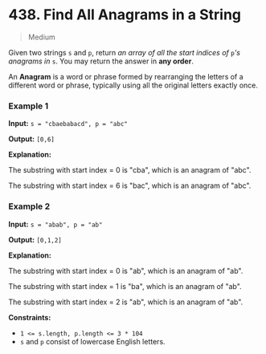 # 438. Find All Anagrams in a String

> Medium


Given two strings `s` and `p`, return _an array of all the start indices of_ `p`_'s anagrams in_ `s`. You may return the answer in **any order**.

An **Anagram** is a word or phrase formed by rearranging the letters of a different word or phrase, typically using all the original letters exactly once.

### Example 1

**Input:** `s = "cbaebabacd", p = "abc"`

**Output:** `[0,6]`

**Explanation:**

The substring with start index = 0 is "cba", which is an anagram of "abc".

The substring with start index = 6 is "bac", which is an anagram of "abc".

### Example 2

**Input:** `s = "abab", p = "ab"`

**Output:** `[0,1,2]`

**Explanation:**

The substring with start index = 0 is "ab", which is an anagram of "ab".

The substring with start index = 1 is "ba", which is an anagram of "ab".

The substring with start index = 2 is "ab", which is an anagram of "ab".

**Constraints:**

-   `1 <= s.length, p.length <= 3 * 104`
-   `s` and `p` consist of lowercase English letters.
